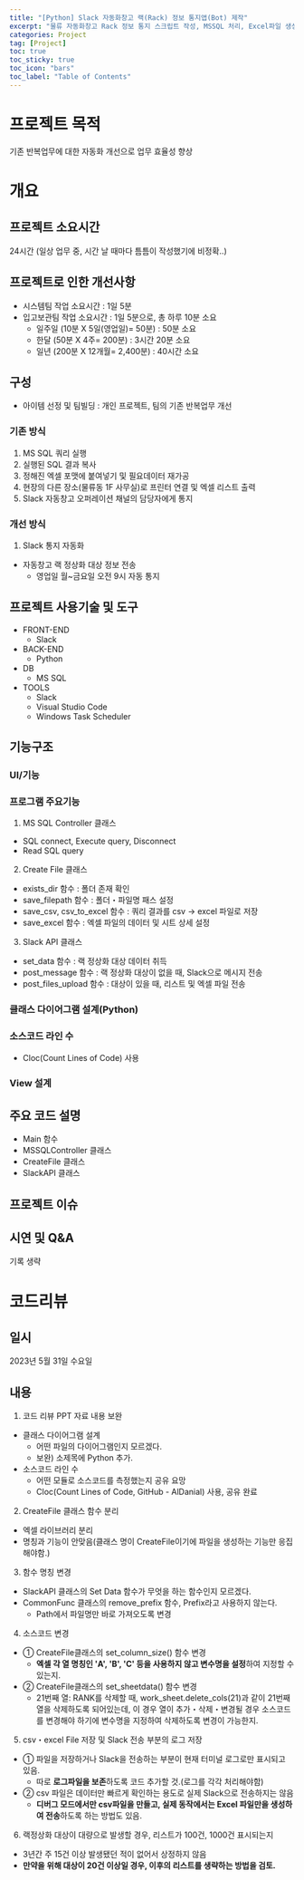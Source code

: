 ```yaml
---
title: "[Python] Slack 자동화창고 랙(Rack) 정보 통지앱(Bot) 제작"
excerpt: "물류 자동화창고 Rack 정보 통지 스크립트 작성, MSSQL 처리, Excel파일 생성 자동화, Slack 알림봇(Bot) 구축"
categories: Project
tag: [Project]
toc: true
toc_sticky: true
toc_icon: "bars"
toc_label: "Table of Contents"
---
```


# 프로젝트 목적
기존 반복업무에 대한 자동화 개선으로 업무 효율성 향상

# 개요
## 프로젝트 소요시간
24시간 (일상 업무 중, 시간 날 때마다 틈틈이 작성했기에 비정확..)

## 프로젝트로 인한 개선사항
- 시스템팀 작업 소요시간 : 1일 5분
- 입고보관팀 작업 소요시간 : 1일 5분으로, 총 하루 10분 소요 
  - 일주일 (10분 X 5일(영업일)= 50분) : 50분 소요
  - 한달 (50분 X 4주= 200분) : 3시간 20분 소요
  - 일년 (200분 X 12개월= 2,400분) : 40시간 소요

## 구성
- 아이템 선정 및 팀빌딩 : 개인 프로젝트, 팀의 기존 반복업무 개선

### 기존 방식
1. MS SQL 쿼리 실행
2. 실행된 SQL 결과 복사
3. 정해진 엑셀 포맷에 붙여넣기 및 필요데이터 재가공
4. 현장의 다른 장소(물류동 1F 사무실)로 프린터 연결 및 엑셀 리스트 출력
5. Slack 자동창고 오퍼레이션 채널의 담당자에게 통지

### 개선 방식
1. Slack 통지 자동화
- 자동창고 랙 정상화 대상 정보 전송
  - 영업일 월~금요일 오전 9시 자동 통지

## 프로젝트 사용기술 및 도구
- FRONT-END
  - Slack
- BACK-END
  - Python
- DB
  - MS SQL
- TOOLS
  - Slack
  - Visual Studio Code
  - Windows Task Scheduler


## 기능구조
### UI/기능
### 프로그램 주요기능
1. MS SQL Controller 클래스
- SQL connect, Execute query, Disconnect
- Read SQL query

2. Create File 클래스
- exists_dir 함수 : 폴더 존재 확인
- save_filepath 함수 : 폴더・파일명 패스 설정
- save_csv, csv_to_excel 함수 : 쿼리 결과를 csv → excel 파일로 저장
- save_excel 함수 : 엑셀 파일의 데이터 및 시트 상세 설정

3. Slack API 클래스
- set_data 함수 : 랙 정상화 대상 데이터 취득
- post_message 함수 : 랙 정상화 대상이 없을 때, Slack으로 메시지 전송
- post_files_upload 함수 : 대상이 있을 때, 리스트 및 엑셀 파일 전송

### 클래스 다이어그램 설계(Python)


### 소스코드 라인 수
- Cloc(Count Lines of Code) 사용

### View 설계

## 주요 코드 설명
- Main 함수
- MSSQLController 클래스
- CreateFile 클래스
- SlackAPI 클래스

## 프로젝트 이슈

## 시연 및 Q&A
기록 생략

# 코드리뷰
## 일시
2023년 5월 31일 수요일

## 내용
1. 코드 리뷰 PPT 자료 내용 보완
- 클래스 다이어그램 설계
  - 어떤 파일의 다이어그램인지 모르겠다.
  - 보완) 소제목에 Python 추가.
- 소스코드 라인 수
  - 어떤 모듈로 소스코드를 측정했는지 공유 요망
  - Cloc(Count Lines of Code, GitHub - AlDanial) 사용, 공유 완료

2. CreateFile 클래스 함수 분리
- 엑셀 라이브러리 분리
- 명칭과 기능이 안맞음(클래스 명이 CreateFile이기에 파일을 생성하는 기능만 응집해야함.)

3. 함수 명칭 변경
- SlackAPI 클래스의 Set Data 함수가 무엇을 하는 함수인지 모르겠다.
- CommonFunc 클래스의 remove_prefix 함수, Prefix라고 사용하지 않는다.
  - Path에서 파일명만 바로 가져오도록 변경

4. 소스코드 변경
- ① CreateFile클래스의 set_column_size() 함수 변경
  - **엑셀 각 열 명칭인 'A', 'B', 'C' 등을 사용하지 않고 변수명을 설정**하여 지정할 수 있는지.
- ② CreateFile클래스의 set_sheetdata() 함수 변경
  - 21번째 열: RANK를 삭제할 때, work_sheet.delete_cols(21)과 같이 21번째 열을 삭제하도록 되어있는데, 이 경우 열이 추가・삭제・변경될 경우 소스코드를 변경해야 하기에 변수명을 지정하여 삭제하도록 변경이 가능한지.

5. csv・excel File 저장 및 Slack 전송 부분의 로그 저장
- ① 파일을 저장하거나 Slack을 전송하는 부분이 현재 터미널 로그로만 표시되고 있음.
  - 따로 **로그파일을 보존**하도록 코드 추가할 것.(로그를 각각 처리해야함)
- ② csv 파일은 데이터만 빠르게 확인하는 용도로 실제 Slack으로 전송하지는 않음
  - **디버그 모드에서만 csv파일을 만들고, 실제 동작에서는 Excel 파일만을 생성하여 전송**하도록 하는 방법도 있음.

6. 랙정상화 대상이 대량으로 발생할 경우, 리스트가 100건, 1000건 표시되는지
- 3년간 주 15건 이상 발생됐던 적이 없어서 상정하지 않음
- **만약을 위해 대상이 20건 이상일 경우, 이후의 리스트를 생략하는 방법을 검토.**
